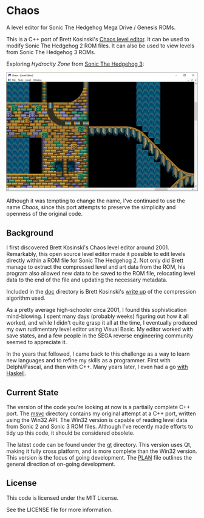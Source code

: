 # Chaos

A level editor for Sonic The Hedgehog Mega Drive / Genesis ROMs.

This is a C++ port of Brett Kosinski's [Chaos level editor](https://github.com/fancypantalons/chaos). It can be used to modify Sonic The Hedgehog 2 ROM files. It can also be used to view levels from Sonic The Hedgehog 3 ROMs.

Exploring _Hydrocity Zone_ from [Sonic The Hedgehog 3](https://en.wikipedia.org/wiki/Sonic_the_Hedgehog_3):

![Exploring Hydrocity Zone](./doc/hydrocity.png)

Although it was tempting to change the name, I've continued to use the name _Chaos_, since this port attempts to preserve the simplicity and openness of the original code.

## Background

I first discovered Brett Kosinski's Chaos level editor around 2001. Remarkably, this open source level editor made it possible to edit levels directly within a ROM file for Sonic The Hedgehog 2. Not only did Brett manage to extract the compressed level and art data from the ROM, his program also allowed new data to be saved to the ROM file, relocating level data to the end of the file and updating the necessary metadata.

Included in the [doc](./doc) directory is Brett Kosinski's [write up](./doc/kosinski.txt) of the compression algorithm used.

As a pretty average high-schooler circa 2001, I found this sophistication mind-blowing. I spent many days (probably weeks) figuring out how it all worked, and while I didn't quite grasp it all at the time, I eventually produced my own rudimentary level editor using Visual Basic. My editor worked with save states, and a few people in the SEGA reverse engineering community seemed to appreciate it.

In the years that followed, I came back to this challenge as a way to learn new languages and to refine my skills as a programmer. First with Delphi/Pascal, and then with C++. Many years later, I even had a go [with Haskell](./haskell).

## Current State

The version of the code you're looking at now is a partially complete C++ port. The [msvc](./msvc) directory contains my original attempt at a C++ port, written using the Win32 API. The Win32 version is capable of reading level data from Sonic 2 and Sonic 3 ROM files. Although I've recently made efforts to tidy up this code, it should be considered obsolete.

The latest code can be found under the [qt](./qt) directory. This version uses Qt, making it fully cross platform, and is more complete than the Win32 version. This version is the focus of going development. The [PLAN](./PLAN.md) file outlines the general direction of on-going development.

## License

This code is licensed under the MIT License.

See the LICENSE file for more information.
